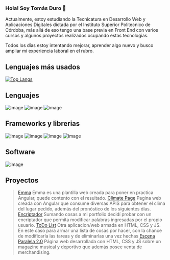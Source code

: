### **Hola! Soy Tomás Duro** :wave:

Actualmente, estoy estudiando la Tecnicatura en Desarrollo Web y Aplicaciones Digitales dictada por el Instituto Superior Politecnico de Córdoba, 
más allá de eso tengo una base previa en Front End con varios cursos y algunos proyectos realizados ocupando estas tecnologias. 

Todos los días estoy intentando mejorar, aprender algo nuevo y busco ampliar mi experiencia laboral en el rubro. 

## **Lenguajes más usados**
[![Top Langs](https://github-readme-stats.vercel.app/api/top-langs/?username=tommiramone&layout=compact)](https://github.com/anuraghazra/github-readme-stats)

## **Lenguajes** 
![image](https://img.shields.io/badge/HTML5-E34F26?style=for-the-badge&logo=html5&logoColor=white)
![image](https://img.shields.io/badge/CSS3-1572B6?style=for-the-badge&logo=css3&logoColor=white)
![image](https://img.shields.io/badge/JavaScript-323330?style=for-the-badge&logo=javascript&logoColor=F7DF1E)


## **Frameworks y librerias**
![image](https://img.shields.io/badge/Bootstrap-563D7C?style=for-the-badge&logo=bootstrap&logoColor=white)
![image](https://img.shields.io/badge/Sass-CC6699?style=for-the-badge&logo=sass&logoColor=white)
![image](https://img.shields.io/badge/jQuery-0769AD?style=for-the-badge&logo=jquery&logoColor=white)
![image](https://img.shields.io/badge/Angular-DD0031?style=for-the-badge&logo=angular&logoColor=white)

## **Software** 
![image](https://img.shields.io/badge/Visual_Studio_Code-0078D4?style=for-the-badge&logo=visual%20studio%20code&logoColor=white)

## **Proyectos** 
 >[Emma](https://tommiramone.github.io/Emma/) 
  Emma es una plantilla web creada para poner en practica Angular, quede contento con el resultado.
>[Climate Page](https://tommiramone.github.io/Emma/) 
  Pagina web creada con Angular que consume diversas APIS para obtener el clima del lugar pedido, además del pronóstico de los siguientes días. 
>[Encriptador](https://tommiramone.github.io/Encriptador/) 
  Sumando cosas a mi portfolio decidí probar con un encriptador que permita modificar palabras ingresadas por el propio usuario. 
>[ToDo List](https://tommiramone.github.io/ToDo-List/)
    Otra aplicacion/web armada en HTML, CSS y JS. En este caso para armar una lista de cosas por hacer, con la chance de modificarla las tareas y de eliminarlas una vez hechas
>[Escena Paralela 2.0](https://tommiramone.github.io/EP-2.0/)
   Página web desarrollada con HTML, CSS y JS sobre un magazine musical y deportivo que además posee venta de merchandising. 
